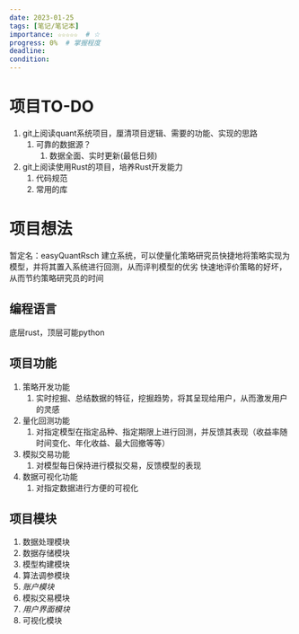 ```yaml
---
date: 2023-01-25
tags: [笔记/笔记本]
importance: ☆☆☆☆☆  # ☆
progress: 0%  # 掌握程度
deadline: 
condition: 
---
```

# 项目TO-DO
1. git上阅读quant系统项目，厘清项目逻辑、需要的功能、实现的思路
	1. 可靠的数据源？
		1. 数据全面、实时更新(最低日频)
2. git上阅读使用Rust的项目，培养Rust开发能力
	1. 代码规范
	2. 常用的库
# 项目想法
暂定名：easyQuantRsch
建立系统，可以使量化策略研究员快捷地将策略实现为模型，并将其置入系统进行回测，从而评判模型的优劣
快速地评价策略的好坏，从而节约策略研究员的时间
## 编程语言
底层rust，顶层可能python
## 项目功能
1. 策略开发功能
	1. 实时挖掘、总结数据的特征，挖掘趋势，将其呈现给用户，从而激发用户的灵感
2. 量化回测功能
	1. 对指定模型在指定品种、指定期限上进行回测，并反馈其表现（收益率随时间变化、年化收益、最大回撤等等）
3. 模拟交易功能
	1. 对模型每日保持进行模拟交易，反馈模型的表现
4. 数据可视化功能
	1. 对指定数据进行方便的可视化
## 项目模块
1. 数据处理模块
2. 数据存储模块
3. 模型构建模块
4. 算法调参模块
5. *账户模块*
6. 模拟交易模块
7. *用户界面模块*
8. 可视化模块